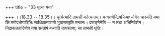 +++
title = "33 धृत्या यया"

+++
।।18.33 -- 18.35।। धृत्येत्यादि तामसी मतेत्यन्तम्। मनःप्राणेन्द्रियक्रियाः योगेन धारयति यथा किं ममोपभोगादिभिः सर्वथैवात्मारामो भूयासम्इति मन्वानः। प्रसङ्गेनेति -- न तथा अभिनिवेशेन। निद्राकलहादिष्वेव यया सन्तोषं बध्नाति तत्परतया; सा तामसी धृतिः।
